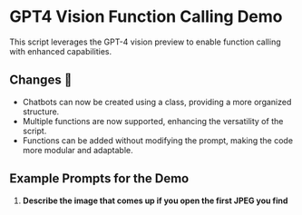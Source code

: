 # GPT4 Vision Function Calling Demo

This script leverages the GPT-4 vision preview to enable function calling with enhanced capabilities.

## Changes 🚀
- Chatbots can now be created using a class, providing a more organized structure.
- Multiple functions are now supported, enhancing the versatility of the script.
- Functions can be added without modifying the prompt, making the code more modular and adaptable.

## Example Prompts for the Demo
1. **Describe the image that comes up if you open the first JPEG you find**
